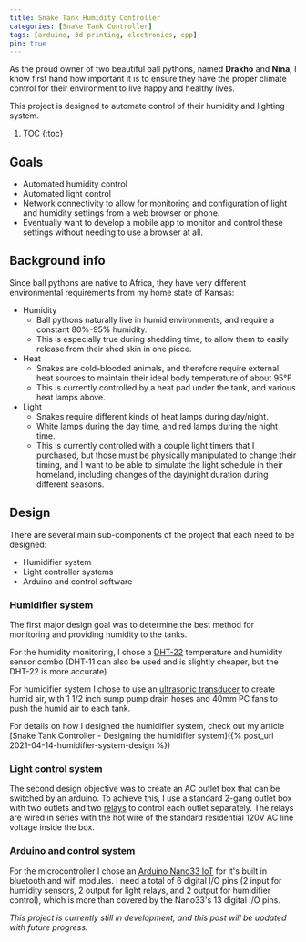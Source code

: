 ```yaml
---
title: Snake Tank Humidity Controller
categories: [Snake Tank Controller]
tags: [arduino, 3d printing, electronics, cpp]
pin: true
---
```

As the proud owner of two beautiful ball pythons, named **Drakho** and **Nina**, I know first hand how important it is to ensure they have the proper climate control for their environment to live happy and healthy lives.

This project is designed to automate control of their humidity and lighting system.

1. TOC
{:toc}

## Goals
- Automated humidity control
- Automated light control
- Network connectivity to allow for monitoring and configuration of light and humidity settings from a web browser or phone.
- Eventually want to develop a mobile app to monitor and control these settings without needing to use a browser at all.

## Background info
Since ball pythons are native to Africa, they have very different environmental requirements from my home state of Kansas:
- Humidity
  - Ball pythons naturally live in humid environments, and require a constant 80%-95% humidity.
  - This is especially true during shedding time, to allow them to easily release from their shed skin in one piece.
- Heat
  - Snakes are cold-blooded animals, and therefore require external heat sources to maintain their ideal body temperature of about 95°F
  - This is currently controlled by a heat pad under the tank, and various heat lamps above.
- Light
  - Snakes require different kinds of heat lamps during day/night.
  - White lamps during the day time, and red lamps during the night time.
  - This is currently controlled with a couple light timers that I purchased, but those must be physically manipulated to change their timing, and I want to be able to simulate the light schedule in their homeland, including changes of the day/night duration during different seasons.

## Design

There are several main sub-components of the project that each need to be designed:
- Humidifier system
- Light controller systems
- Arduino and control software

### Humidifier system
The first major design goal was to determine the best method for monitoring and providing humidity to the tanks.

For the humidity monitoring, I chose a [DHT-22](https://www.amazon.com/gp/product/B07XBVR532) temperature and humidity sensor combo (DHT-11 can also be used and is slightly cheaper, but the DHT-22 is more accurate)

For humidifier system I chose to use an [ultrasonic transducer](https://www.amazon.com/gp/product/B08GQT43W7) to create humid air, with 1 1/2 inch sump pump drain hoses and 40mm PC fans to push the humid air to each tank.

For details on how I designed the humidifier system, check out my article [Snake Tank Controller - Designing the humidifier system]({% post_url 2021-04-14-humidifier-system-design %})

### Light control system
The second design objective was to create an AC outlet box that can be switched by an arduino. To achieve this, I use a standard 2-gang outlet box with two outlets and two [relays](https://www.amazon.com/gp/product/B00LW15A4W) to control each outlet separately. The relays are wired in series with the hot wire of the standard residential 120V AC line voltage inside the box.

### Arduino and control system
For the microcontroller I chose an [Arduino Nano33 IoT](https://store.arduino.cc/usa/nano-33-iot) for it's built in bluetooth and wifi modules. I need a total of 6 digital I/O pins (2 input for humidity sensors, 2 output for light relays, and 2 output for humidifier control), which is more than covered by the Nano33's 13 digital I/O pins.


*This project is currently still in development, and this post will be updated with future progress.*
